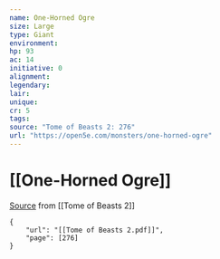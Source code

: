 ```yaml
---
name: One-Horned Ogre
size: Large
type: Giant
environment: 
hp: 93
ac: 14
initiative: 0
alignment: 
legendary: 
lair: 
unique: 
cr: 5
tags: 
source: "Tome of Beasts 2: 276"
url: "https://open5e.com/monsters/one-horned-ogre"
---
```

# [[One-Horned Ogre]]

[Source](zotero://open-pdf/library/items/9UQIAB6R?page=276) from [[Tome of Beasts 2]]

```pdf
{
	"url": "[[Tome of Beasts 2.pdf]]",
	"page": [276]
}
```

